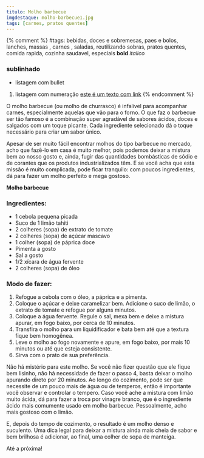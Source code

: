 ```yaml
---
titulo: Molho barbecue
imgdestaque: molho-barbecue1.jpg
tags: [carnes, pratos quentes]
---
```

{% comment %}
#tags: bebidas, doces e sobremesas, paes e bolos, lanches, massas , carnes , saladas, reutilizando sobras, pratos quentes, comida rapida, cozinha saudavel, especiais
**bold**
*italico*
### sublinhado
* listagem com bullet
1. listagem com numeração
[este é um texto com link](https://www.enderecodolink.com)
{% endcomment %}

O molho barbecue (ou molho de churrasco) é infalível para acompanhar carnes, especialmente aquelas que vão para o forno. O que faz o barbecue ser tão famoso é a combinação super agradável de sabores ácidos, doces e salgados com um toque picante. Cada ingrediente selecionado dá o toque necessário para criar um sabor único.

Apesar de ser muito fácil encontrar molhos do tipo barbecue no mercado, acho que fazê-lo em casa é muito melhor, pois podemos deixar a mistura bem ao nosso gosto e, ainda, fugir das quantidades bombásticas de sódio e de corantes que os produtos industrializados têm. E se você acha que esta missão é muito complicada, pode ficar tranquilo: com poucos ingredientes, dá para fazer um molho perfeito e mega gostoso. 

**Molho barbecue**

### Ingredientes: 

* 1 cebola pequena picada
* Suco de 1 limão tahiti
* 2 colheres (sopa) de extrato de tomate 
* 2 colheres (sopa) de açúcar mascavo
* 1 colher (sopa) de páprica doce
* Pimenta a gosto 
* Sal a gosto
* 1/2 xícara de água fervente
* 2 colheres (sopa) de óleo

### Modo de fazer:

1. Refogue a cebola com o óleo, a páprica e a pimenta.
2. Coloque o açúcar e deixe caramelizar bem. Adicione o suco de limão, o extrato de tomate e refogue por alguns minutos.
3. Coloque a água fervente. Regule o sal, mexa bem e deixe a mistura apurar, em fogo baixo, por cerca de 10 minutos.
4. Transfira o molho para um liquidificador e bata bem até que a textura fique bem homogênea. 
5. Leve o molho ao fogo novamente e apure, em fogo baixo, por mais 10 minutos ou até que esteja consistente. 
6. Sirva com o prato de sua preferência. 

Não há mistério para este molho. Se você não fizer questão que ele fique bem lisinho, não há necessidade de fazer o passo 4, basta deixar o molho apurando direto por 20 minutos. Ao longo do cozimento, pode ser que necessite de um pouco mais de água ou de temperos, então é importante você observar e controlar o tempero. Caso você ache a mistura com limão muito ácida, dá para fazer a troca por vinagre branco, que é o ingrediente ácido mais comumente usado em molho barbecue. Pessoalmente, acho mais gostoso com o limão.

E, depois do tempo de cozimento, o resultado é um molho denso e suculento. Uma dica legal para deixar a mistura ainda mais cheia de sabor e bem brilhosa é adicionar, ao final, uma colher de sopa de manteiga. 

Até a próxima!